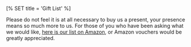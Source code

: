 [% SET title = 'Gift List' %]

Please do not feel it is at all necessary to buy us a present, your presence
means so much more to us. For those of you who have been asking what we would
like, <a href=http://www.amazon.co.uk/gp/registry/wedding/31T2XDTVB1XKA>here is
our list on Amazon</a>, or Amazon vouchers would be greatly appreciated.
